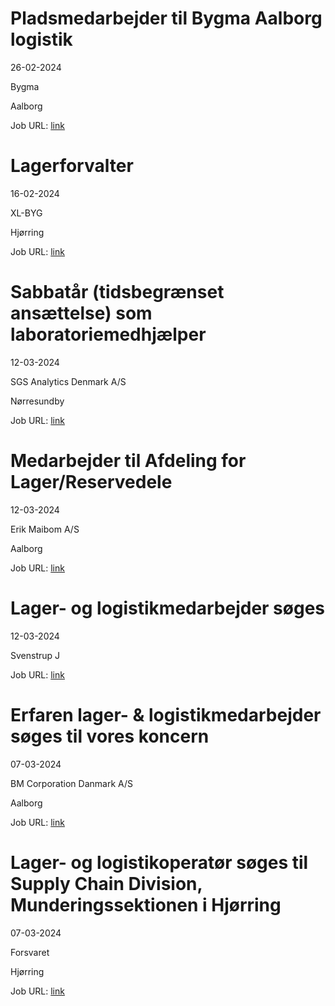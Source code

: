 # Pladsmedarbejder til Bygma Aalborg logistik
26-02-2024

Bygma

Aalborg

Job URL: [link](https://www.bygmajob.dk/se-vores-ledige-stillinger/pladsmedarbejder-til-bygma-aalborg-logistik-ansoegningsfrist-24-marts-2024/)


# Lagerforvalter
16-02-2024

XL-BYG

Hjørring

Job URL: [link](https://app.elvium.com/da/positions/25109/job_posting?referer_host=www.jobindex.dk)


# Sabbatår (tidsbegrænset ansættelse) som laboratoriemedhjælper
12-03-2024

SGS Analytics Denmark A/S

Nørresundby

Job URL: [link](https://www.jobindex.dk/jobannonce/505175/sabbataar-tidsbegraenset-ansaettelse-som-laboratoriemedhjaelper)


# Medarbejder til Afdeling for Lager/Reservedele
12-03-2024

Erik Maibom A/S

Aalborg

Job URL: [link](https://www.jobindex.dk/jobannonce/505285/medarbejder-til-afdeling-for-lager-reservedele)


# Lager- og logistikmedarbejder søges
12-03-2024



Svenstrup J

Job URL: [link](https://www.nordjyskejob.dk/resultat/lager-og-logistikmedarbejder-soeges-lja-85377169.aspx?jobId=LJA-85377169&list=SearchResultsJobsIds&index=5&querydesc=SearchJobQueryDescription&viewedfrom=1)


# Erfaren lager- & logistikmedarbejder søges til vores koncern
07-03-2024

BM Corporation Danmark A/S

Aalborg

Job URL: [link](https://www.jobindex.dk/img/pdf/bm_corporation_20240208sul.pdf)


# Lager- og logistikoperatør søges til Supply Chain Division, Munderingssektionen i Hjørring
07-03-2024

Forsvaret

Hjørring

Job URL: [link](https://karriere.forsvaret.dk/job/opslag/?vacantPositionId=189778&mediaId=4681)


